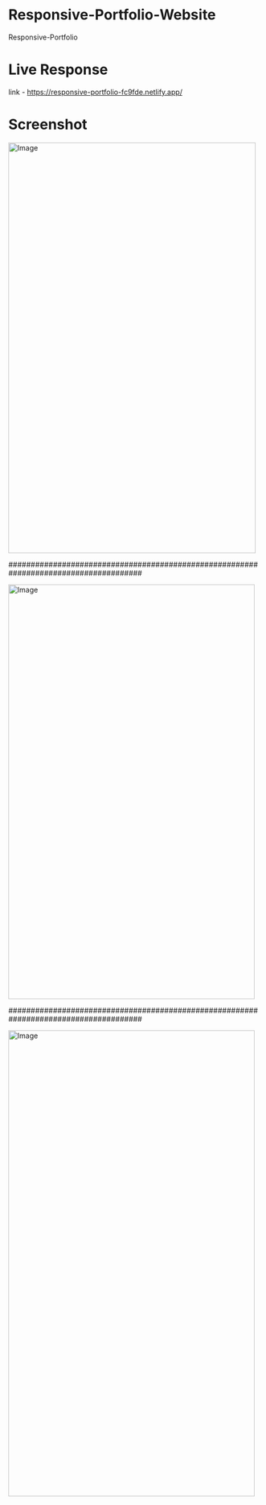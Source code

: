 # Responsive-Portfolio-Website
Responsive-Portfolio

# Live Response
link - https://responsive-portfolio-fc9fde.netlify.app/

# Screenshot

<img width="492" height="816" alt="Image" src="https://github.com/user-attachments/assets/f636a74b-a73e-40cb-bd18-b89576dff067" />

######################################################################################

<img width="490" height="824" alt="Image" src="https://github.com/user-attachments/assets/6b1c8271-bb53-4323-8096-2db36a92a2df" />

######################################################################################

<img width="490" height="926" alt="Image" src="https://github.com/user-attachments/assets/a960e2c9-5ff0-4be9-b975-18b3dd436578" />
